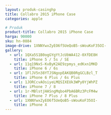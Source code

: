 ```yaml
---
layout: produk-casinghp
title: Collabro 2015 iPhone Case
categories: apple

# Produk
product-title: Collabro 2015 iPhone Case
harga: 90000
sku: hn-0884
image-drive: 1XNNYwxZyEO6f5UeQoB5-sWouKoF35OI-
gallery:
  - url: 1QXa5S1B0ogGYgYtJcUbWA412-0XfDE8H
    title: iPhone 5 / 5s / SE
  - url: 11q19NxS-KvByK2AE9zpmys_edKxn1MKD
    title: iPhone 6 / 6s
  - url: 1FlJV5n38YTJSNgopEAKQB0RgGCLBzl_T
    title: iPhone 6 Plus / 6s Plus
  - url: 1JORCcvAOsiyeLMQSIXEUk3WPy0YjWhPZ
    title: iPhone 7 / 8
  - url: 1r-MBlstjHASngMqbo4PbA6BRz3PcFM4w
    title: iPhone 7 Plus / 8 Plus
  - url: 1XNNYwxZyEO6f5UeQoB5-sWouKoF35OI-
    title: iPhone X
---
```

